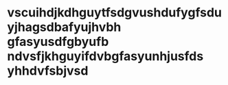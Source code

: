 # vscuihdjkdhguytfsdgvushdufygfsduyjhagsdbafyujhvbh gfasyusdfgbyufb ndvsfjkhguyifdvbgfasyunhjusfds yhhdvfsbjvsd
